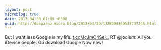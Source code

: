 ```yaml
---
layout: post
microblog: true
date: 2013-04-30 01:09 +0300
guid: http://desparoz.micro.blog/2013/04/29/t328994369543737345.html
---
```

But i want less Google in my life. [t.co/JcJmC4SeI...](http://t.co/JcJmC4SeIR) RT @jodiem: All you iDevice people. Go download Google Now now!
